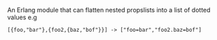 
An Erlang module that can flatten nested propslists into a list of dotted values e.g

```
[{foo,"bar"},{foo2,{baz,"bof"}}] -> ["foo=bar","foo2.baz=bof"]
```
